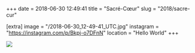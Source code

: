 +++
date = 2018-06-30 12:49:41
title = "Sacré-Cœur"
slug = "2018/sacre-cur"

[extra]
image = "/2018-06-30_12-49-41_UTC.jpg"
instagram = "https://instagram.com/p/Bkpj-o7DFnN"
location = "Hello World"
+++

<img src="/2018-06-30_12-49-41_UTC.jpg" />
